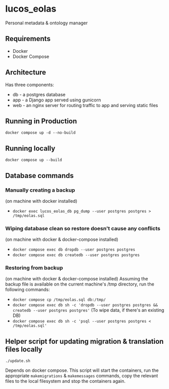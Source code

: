 # lucos_eolas
Personal metadata &amp; ontology manager

## Requirements
* Docker
* Docker Compose

## Architecture
Has three components:
* db - a postgres database
* app - a Django app served using gunicorn
* web - an nginx server for routing traffic to app and serving static files

## Running in Production
`docker compose up -d --no-build`

## Running locally
`docker compose up --build`

## Database commands
### Manually creating a backup
(on machine with docker installed)
* `docker exec lucos_eolas_db pg_dump --user postgres postgres > /tmp/eolas.sql`

### Wiping database clean so restore doesn't cause any conflicts
(on machine with docker & docker-compose installed)
* `docker compose exec db dropdb --user postgres postgres`
* `docker compose exec db createdb --user postgres postgres`

### Restoring from backup
(on machine with docker & docker-compose installed)
Assuming the backup file is available on the current machine's /tmp directory, run the following commands:

* `docker compose cp /tmp/eolas.sql db:/tmp/`
* `docker compose exec db sh -c 'dropdb --user postgres postgres && createdb --user postgres postgres'` (To wipe data, if there's an existing DB)
* `docker compose exec db sh -c 'psql --user postgres postgres < /tmp/eolas.sql'`

## Helper script for updating migration & translation files locally

`./update.sh`

Depends on docker compose.  This script will start the containers, run the appropriate `makemigrations` & `makemessages` commands, copy the relevant files to the local filesystem and stop the containers again.